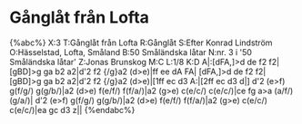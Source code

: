 # Gånglåt från Lofta

{%abc%}
X:3
T:Gånglåt från Lofta
R:Gånglåt
S:Efter Konrad Lindström
O:Hässelstad, Lofta, Småland
B:50 Småländska låtar
N:nr. 3 i '50 Småländska låtar'
Z:Jonas Brunskog
M:C
L:1/8
K:D
A|:[dFA,]>d de f2 f2|[gBD]>g ga b2 a2|d'2 f2 {/g}a2 (d>e)|ff ee dA FA|
[dFA,]>d de f2 f2|[gBD]>g ga b2 a2|d'2 f2 {/g}a2 (d>e)|[1ff ec d3 A:|[2ff ec d3 d|]
d'2 (e>f) g(f/g/) g(g/b/)|a2 (d>e) f(e/f/) f(f/a/)|a2 (g>e) c(e/c/) c(e/c/)|ce fg a>a (a/f/)(g/a/)|
d'2 (e>f) g(f/g/) g(g/b/)|a2 (d>e) f(e/f/) f(f/a/)|a2 (g>e) c(e/c/) c(e/c/)|ea gc d3 z||
{%endabc%}

